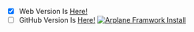 - [x] Web Version Is [Here!](https://arplane-socity.github.io/arplane-project-all)
- [ ] GitHub Version Is [Here!](https://github.com/Arplane-SOCITY/arplane-project-all/)
[![Arplane Framwork Install](https://github.com/Arplane-SOCITY/arplane-project-all/actions/workflows/blank.yml/badge.svg)](https://github.com/Arplane-SOCITY/arplane-project-all/actions/workflows/blank.yml)
